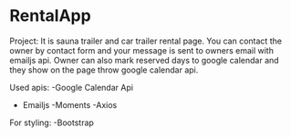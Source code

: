 # RentalApp
Project: 
It is sauna trailer and car trailer rental page. You can contact the owner by contact form and your message is sent to owners email with emailjs api. Owner can also mark reserved days to google calendar and they show on the page throw google calendar api. 

Used apis:
-Google Calendar Api
- Emailjs
-Moments 
-Axios

For styling:
-Bootstrap

